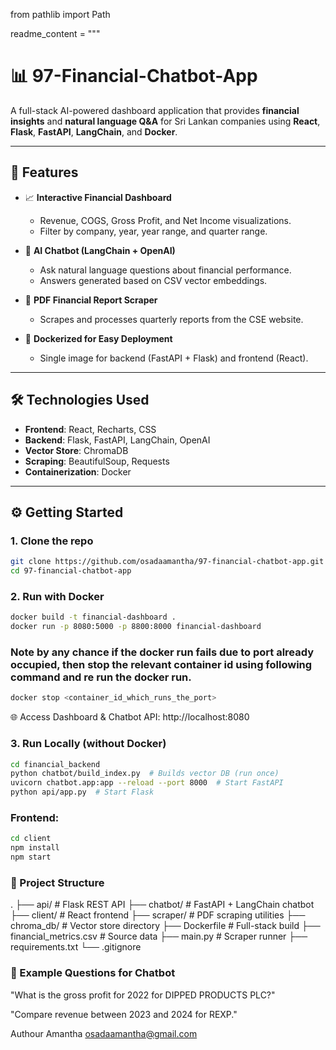 from pathlib import Path

readme_content = """
# 📊 97-Financial-Chatbot-App

A full-stack AI-powered dashboard application that provides **financial insights** and **natural language Q&A** for Sri Lankan companies using **React**, **Flask**, **FastAPI**, **LangChain**, and **Docker**.

---

## 🚀 Features

- 📈 **Interactive Financial Dashboard**
  - Revenue, COGS, Gross Profit, and Net Income visualizations.
  - Filter by company, year, year range, and quarter range.

- 💬 **AI Chatbot (LangChain + OpenAI)**
  - Ask natural language questions about financial performance.
  - Answers generated based on CSV vector embeddings.

- 📄 **PDF Financial Report Scraper**
  - Scrapes and processes quarterly reports from the CSE website.

- 🐳 **Dockerized for Easy Deployment**
  - Single image for backend (FastAPI + Flask) and frontend (React).

---

## 🛠️ Technologies Used

- **Frontend**: React, Recharts, CSS
- **Backend**: Flask, FastAPI, LangChain, OpenAI
- **Vector Store**: ChromaDB
- **Scraping**: BeautifulSoup, Requests
- **Containerization**: Docker

---

## ⚙️ Getting Started

### 1. Clone the repo

```bash
git clone https://github.com/osadaamantha/97-financial-chatbot-app.git
cd 97-financial-chatbot-app
```
### 2. Run with Docker

```bash
docker build -t financial-dashboard .
docker run -p 8080:5000 -p 8800:8000 financial-dashboard
```

### Note by any chance if the docker run fails due to port already occupied, then stop the relevant container id using following command and re run the docker run.
```bash
docker stop <container_id_which_runs_the_port>
```

🌐 Access Dashboard & Chatbot API: http://localhost:8080

### 3. Run Locally (without Docker)

```bash
cd financial_backend
python chatbot/build_index.py  # Builds vector DB (run once)
uvicorn chatbot.app:app --reload --port 8000  # Start FastAPI
python api/app.py  # Start Flask
```
### Frontend:

```bash
cd client
npm install
npm start
```

### 📁 Project Structure

.
├── api/                  # Flask REST API
├── chatbot/              # FastAPI + LangChain chatbot
├── client/               # React frontend
├── scraper/              # PDF scraping utilities
├── chroma_db/            # Vector store directory
├── Dockerfile            # Full-stack build
├── financial_metrics.csv # Source data
├── main.py               # Scraper runner
├── requirements.txt
└── .gitignore

### 📝 Example Questions for Chatbot

"What is the gross profit for 2022 for DIPPED PRODUCTS PLC?"

"Compare revenue between 2023 and 2024 for REXP."

Authour
Amantha
osadaamantha@gmail.com